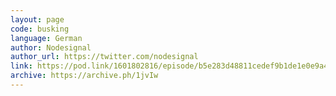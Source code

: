 ```yaml
---
layout: page
code: busking
language: German
author: Nodesignal
author_url: https://twitter.com/nodesignal
link: https://pod.link/1601802816/episode/b5e283d48811cedef9b1de1e0e9a4789
archive: https://archive.ph/1jvIw
---
```

